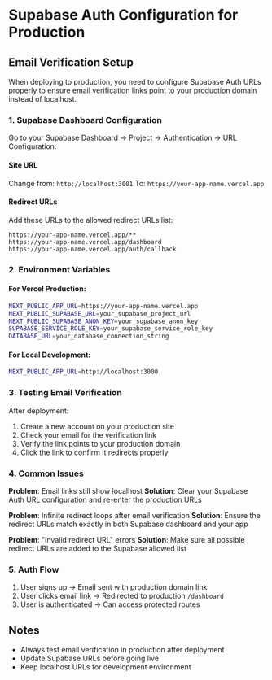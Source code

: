 # Supabase Auth Configuration for Production

## Email Verification Setup

When deploying to production, you need to configure Supabase Auth URLs properly to ensure email verification links point to your production domain instead of localhost.

### 1. Supabase Dashboard Configuration

Go to your Supabase Dashboard → Project → Authentication → URL Configuration:

#### Site URL
Change from: `http://localhost:3001`
To: `https://your-app-name.vercel.app`

#### Redirect URLs
Add these URLs to the allowed redirect URLs list:
```
https://your-app-name.vercel.app/**
https://your-app-name.vercel.app/dashboard
https://your-app-name.vercel.app/auth/callback
```

### 2. Environment Variables

#### For Vercel Production:
```bash
NEXT_PUBLIC_APP_URL=https://your-app-name.vercel.app
NEXT_PUBLIC_SUPABASE_URL=your_supabase_project_url
NEXT_PUBLIC_SUPABASE_ANON_KEY=your_supabase_anon_key
SUPABASE_SERVICE_ROLE_KEY=your_supabase_service_role_key
DATABASE_URL=your_database_connection_string
```

#### For Local Development:
```bash
NEXT_PUBLIC_APP_URL=http://localhost:3000
```

### 3. Testing Email Verification

After deployment:
1. Create a new account on your production site
2. Check your email for the verification link
3. Verify the link points to your production domain
4. Click the link to confirm it redirects properly

### 4. Common Issues

**Problem**: Email links still show localhost
**Solution**: Clear your Supabase Auth URL configuration and re-enter the production URLs

**Problem**: Infinite redirect loops after email verification
**Solution**: Ensure the redirect URLs match exactly in both Supabase dashboard and your app

**Problem**: "Invalid redirect URL" errors
**Solution**: Make sure all possible redirect URLs are added to the Supabase allowed list

### 5. Auth Flow

1. User signs up → Email sent with production domain link
2. User clicks email link → Redirected to production `/dashboard`
3. User is authenticated → Can access protected routes

## Notes

- Always test email verification in production after deployment
- Update Supabase URLs before going live
- Keep localhost URLs for development environment
